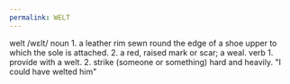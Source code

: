 ```yaml
---
permalink: WELT
---
```


welt
/wɛlt/
noun
1.
a leather rim sewn round the edge of a shoe upper to which the sole is attached.
2.
a red, raised mark or scar; a weal.
verb
1.
provide with a welt.
2.
strike (someone or something) hard and heavily.
"I could have welted him"
